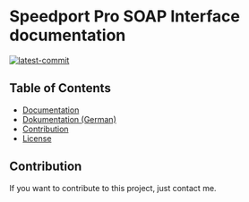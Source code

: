 # Speedport Pro SOAP Interface documentation

[![latest-commit](https://img.shields.io/github/last-commit/tb1402/speedport_pro_soap?color=red)](https://github.com/tb1402/speedport_pro_soap/)

## Table of Contents
- [Documentation](https://github.com/tb1402/speedport_pro_soap/wiki)
- [Dokumentation (German)](https://github.com/tb1402/speedport_pro_soap/wiki/deutsch)
- [Contribution](#contribution)
- [License](LICENSE)

## Contribution
If you want to contribute to this project, just contact me.
